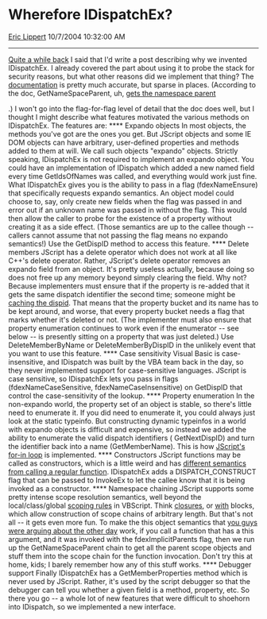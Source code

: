 # Wherefore IDispatchEx?

[Eric Lippert](https://social.msdn.microsoft.com/profile/Eric%20Lippert) 10/7/2004 10:32:00 AM

-----

[Quite a while back](http://weblogs.asp.net/ericlippert/archive/2004/01/23/62302.aspx) I said that I'd write a post describing why we invented IDispatchEx. I already covered the part about using it to probe the stack for security reasons, but what other reasons did we implement that thing? The [documentation](http://msdn.microsoft.com/library/default.asp?url=/library/en-us/script56/html/jslrfIDispatchEx.asp) is pretty much accurate, but sparse in places. (According to the doc, GetNameSpaceParent, uh, [gets the namespace parent](http://msdn.microsoft.com/library/default.asp?url=/library/en-us/script56/html/lrfIDispatchExGetNameSpaceParent.asp)

.) I won't go into the flag-for-flag level of detail that the doc does well, but I thought I might describe what features motivated the various methods on IDispatchEx. The features are: **** Expando objects In most objects, the methods you've got are the ones you get. But JScript objects and some IE DOM objects can have arbitrary, user-defined properties and methods added to them at will. We call such objects "expando" objects. Strictly speaking, IDispatchEx is not required to implement an expando object. You could have an implementation of IDispatch which added a new named field every time GetIdsOfNames was called, and everything would work just fine. What IDispatchEx gives you is the ability to pass in a flag (fdexNameEnsure) that specifically requests expando semantics. An object model could choose to, say, only create new fields when the flag was passed in and error out if an unknown name was passed in without the flag. This would then allow the caller to probe for the existence of a property without creating it as a side effect. (Those semantics are up to the callee though -- callers cannot assume that not passing the flag means no expando semantics\!) Use the GetDispID method to access this feature. **** Delete members JScript has a delete operator which does not work at all like C++'s delete operator. Rather, JScript's delete operator removes an expando field from an object. It's pretty useless actually, because doing so does not free up any memory beyond simply clearing the field. Why not? Because implementers must ensure that if the property is re-added that it gets the same dispatch identifier the second time; someone might be [caching the dispid](http://weblogs.asp.net/ericlippert/archive/2003/09/16/53027.aspx). That means that the property bucket and its name has to be kept around, and worse, that every property bucket needs a flag that marks whether it's deleted or not. (The implementer must also ensure that property enumeration continues to work even if the enumerator -- see below -- is presently sitting on a property that was just deleted.) Use DeleteMemberByName or DeleteMemberByDispID in the unlikely event that you want to use this feature. **** Case sensitivity Visual Basic is case-insensitive, and IDispatch was built by the VBA team back in the day, so they never implemented support for case-sensitive languages. JScript is case sensitive, so IDispatchEx lets you pass in flags (fdexNameCaseSensitive, fdexNameCaseInsensitive) on GetDispID that control the case-sensitivity of the lookup. **** Property enumeration In the non-expando world, the property set of an object is stable, so there's little need to enumerate it. If you did need to enumerate it, you could always just look at the static typeinfo. But constructing dynamic typeinfos in a world with expando objects is difficult and expensive, so instead we added the ability to enumerate the valid dispatch identifiers ( GetNextDispID) and turn the identifier back into a name (GetMemberName). This is how [JScript's for-in loop](http://weblogs.asp.net/ericlippert/archive/2003/09/22/53063.aspx) is implemented. **** Constructors JScript functions may be called as constructors, which is a little weird and has [different semantics from calling a regular function](http://weblogs.asp.net/ericlippert/archive/2003/11/06/53352.aspx). IDispatchEx adds a DISPATCH\_CONSTRUCT flag that can be passed to InvokeEx to let the callee know that it is being invoked as a constructor. **** Namespace chaining JScript supports some pretty intense scope resolution semantics, well beyond the local/class/global [scoping rules](http://weblogs.asp.net/ericlippert/archive/2004/06/18/159378.aspx) in VBScript. Think [closures](http://blogs.msdn.com/ericlippert/archive/2003/09/17/53028.aspx), or [with](http://weblogs.asp.net/ericlippert/archive/2003/10/03/53136.aspx) blocks, which allow construction of scope chains of arbitrary length. But that's not all -- it gets even more fun. To make the this object semantics that [you guys were arguing about the other day](http://weblogs.asp.net/ericlippert/archive/2004/09/20/231852.aspx) work, if you call a function that has a this argument, and it was invoked with the fdexImplicitParents flag, then we run up the GetNameSpaceParent chain to get all the parent scope objects and stuff them into the scope chain for the function invocation. Don't try this at home, kids; I barely remember how any of this stuff works. **** Debugger support Finally IDispatchEx has a GetMemberProperties method which is never used by JScript. Rather, it's used by the script debugger so that the debugger can tell you whether a given field is a method, property, etc. So there you go -- a whole lot of new features that were difficult to shoehorn into IDispatch, so we implemented a new interface.

